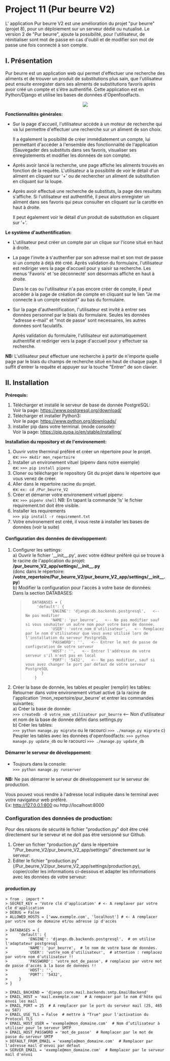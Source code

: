 # Project 11 (Pur beurre V2)
L' application Pur beurre V2 est une amélioration du projet "pur beurre" (projet 8), pour un déploiement sur un serveur dédié ou nutualisé.
Le version 2 de "Pur beurre", ajoute la possibilité, pour l'utilisateur, de réinitialiser sont mot de passe en cas d'oubli et de modifier son mot de passe une fois connecté à son compte.

## **I. Présentation**
Pur beurre est un application web qui permet d'effectuer une recherche des aliments et de trouver un produit de substitutions 
plus sain, que l'utilisateur peut ensuite enregister dans ses aliments de substitutions favoris après avoir créé un compte 
et s'être authentifié.
Cette application est en Python/Django et utilise les bases de données d'Openfoodfacts.

<div align="center">
     <img src="/store/static/store/img/Screenshot.png">
</div>

**Fonctionnalités générales:**
- Sur la page d'accueil, l'utilisateur accède à un moteur de recherche qui va lui permettre d'effectuer une recherche sur un aliment de son choix.
  
  Il a également la posibilité de créer immédiatement un compte, lui permettant d'accéder à l'ensemble des fonctionnalité 
  de l'application (Sauvegader des substituts dans ses favoris, visualiser ses enregistements et modifier les données de son compte). 
- Après avoir lancé la recherche, une page affiche les aliments trouvés en fonction de la requête. L'utilisateur a la possiblité de voir 
  le détail d'un aliment en cliquant sur '+' ou de rechercher un aliment de substitution en cliquant sur la loupe.
  
- Après avoir effectué une recherche de substituts, la page des resultats s'affiche. Si l'utilisateur est authentifié, il peux alors 
  enregister un aliment dans ses favoris qui peux consulter en cliquant sur la carotte en haut à droite.
  
  Il peut également voir le détail d'un produit de substitution en cliquant sur '+'.
  
**Le système d'authentification:**

- L'utilisateur peut créer un compte par un clique sur l'icone situé en haut à droite.
- La page l'invite à s'authenfier par son adresse mail et son mot de passe si un compte à déjà été créé. Après validation du formulaire,
  l'utilisateur est rediriger vers la page d'accueil pour y saisir sa recherche. Les menus 'Favoris' et 'se déconnecté' son désormais affiché en haut à droite.
   
  Dans le cas ou l'utilisateur n'a pas encore créer de compte, il peut accéder à la page de création de compte en cliquant sur le lien
   "Je me connecte à un compte existant" au bas du formulaire.
- Sur la page d'authentification, l'utilisateur est invité à entrer ses données personnel par le biais du formulaire.
  Seules les données "adresse e-mail" et "mot de passe' sont necessaires, les autres données sont faculatifs.
  
  Après validation du formulaire, l'utilisateur est automatiquement authentifié et rediriger vers la page d'accueil pour y effectuer sa recherche.
  
  
**NB:** L'utilisateur peut effectuer une recherche à partir de n'importe quelle page par le biais du champs de recherche situé en haut de chaque page.
        Il suffit d'entrer la requête et appuyer sur la touche "Entrer" de son clavier.
 
  
## **II. Installation**

**Prérequis:**
1) Télécharger et installé le serveur de base de donnée PostgreSQL:  
   Voir la page:  <https://www.postgresql.org/download/>
2) Télécharger et installer Python3:  
    Voir le page: <https://www.python.org/downloads/>
3) installer pip dans votre terminal. (mode console):   
   Voir la page: <https://pip.pypa.io/en/stable/installing/>

**Installation du repository et de l'environement:**
1) Ouvrir votre therminal préféré et créer un répertoire pour le projet.  
   ex: `>>> mkdir mon_repertoire`
2) Installer un environement vituel (pipenv dans notre exemple)  
   ex: `>>> pip install pipenv`     
2) Cloner ou télécharger le repository Git du projet dans le répertoire que vous venez de créer. 
3) Aller dans le repertoire racine du projet.  
    ex: `ex: cd /Pur_beurre_V2`
4) Créer et démarrer votre environement virtuel pipenv:  
    ex: `>>> pipenv shell`
    NB: En tapant la commande 'ls' le fichier requirement.txt doit être visible.
5) Installer les requirements  
    `>>> pip install -r requirement.txt`  
6) Votre environement est créé, il vous reste à installer les bases de données (voir la suite)

#### **Configuration des données de développement:**
1) Configurer les settings:  
    a) Ouvrir le fichier '\_\_init\_\_.py', avec votre éditeur préféré qui se trouve à le racine de l'application du projet:  
        **/pur_beurre_V2_app/settings/\_\_init\_\_.py**  
        (donc dans le répertoire: **/votre_repertoire/Pur_beurre_V2/pur_beurre_V2_app/settings/\_\_init\_\_.py**)  
    b) Modifier la configuration pour l'accès à votre base de données:  
        Dans la section DATABASES:  
    >        DATABASES = {  
    >          'default': {  
    >                'ENGINE': 'django.db.backends.postgresql',   <-- Ne pas modifier
    >                'NAME': 'pur_beurre',   <-- Ne pas modifier sauf si vous souhaiter un autre nom pour votre base de donnée.
    >                'USER': 'votre_nom_d'utilisateur',   <-- Remplacez par le nom d'utilisateur que vous avez utilisé lors de l'installation du serveur PostgreSQL
    >                'PASSWORD': '',   <-- Entrer le mot de passe de configuration de votre serveur
    >                'HOST': '',   <-- Entrer l'addresse de votre serveur s'il n'est pas en local
    >                'PORT': '5432',   <-- Ne pas modifier, sauf si vous avez changer le port par défaut de votre serveur PostgreSQL
    >            }
    >         }

2) Créer la base de donnée, les tables et peupler (remplir) les tables:  
    Retourner dans votre environement virtuel activé (à la racine de l'application '/mon_repertoire/pur_beurre' et entrer les commandes suivantes;   
    a) Créer la base de donnée:  
       `>>> createdb -O votre_nom_utilisateur pur_beurre`   <-- Non d'utilisateur et nom de la base de donnée défini dans settings.py   
    b) Créer les tables:  
       `>>> python manage.py migrate` ou le racourci `>>> ./manage.py migrate`
    c) Peupler les tables avec les données d'openfoodfacts:
       `>>> python manage.py update_db` ou le racourci `>>> ./manage.py update_db`
       
#### **Démarrer le serveur de développement:**  
  -   Toujours dans la console:  
        `>>> python manage.py runserver`
    
   **NB:** Ne pas démarrer le serveur de développement sur le serveur de production.
   
Vous pouvez vous rendre à l'adresse local indiquée dans le terminal avec votre navigateur web préféré.  
Ex: http://127.0.0.1:800 ou http://localhost:8000

### **Configuration des données de production:**
Pour des raisons de sécurité le fichier "production.py" doit être créé directement sur le serveur et ne doit pas être versionné sur Github.
1) Créer un fichier "production.py" dans le répertoire  "/Pur_beurre_V2/pur_beurre_V2_app/settings/" directement sur le serveur:
2) Editer le fichier "production.py" (/Pur_beurre_V2/pur_beurre_V2_app/settings/production.py), copier/coller les informations ci-dessous et adapter les informations avec les données de votre serveur:

#### **production.py**

    > from . import *
    > SECRET_KEY = 'Votre clé d'application' # <- A remplaver par votre clé d'application  
    > DEBUG = False  
    > ALLOWED_HOSTS = ['www.exemple.com', 'localhost'] # <- A remplacer par votre nom de domaine et/ou adresse ip d'accès

    > DATABASES = {
    >     'default': {
    >         'ENGINE': 'django.db.backends.postgresql',  # on utilise l'adaptateur postgresql
    >         'NAME': 'pur_beurre',  # le nom de votre base de données.
    >         'USER': 'votre_nom_d'utilisateur',  # attention : remplacez par votre nom d'utilisateur !!
    >         'PASSWORD': 'votre_mot_de_passe', # remplacez par votre mot de passe d'accès à la base de données !!
    >         'HOST': '',
    >         'PORT': '5432',
    >     }
    > }

    > EMAIL_BACKEND = 'django.core.mail.backends.smtp.EmailBackend'
    > EMAIL_HOST = 'mail.exemple.com'  # A rempacer par le nom d'hôte qui envoi les mail
    > EMAIL_PORT = 25  # A remplacer par le port du serveur mail (25, 465 ou 587) 
    > EMAIL_USE_TLS = False  # mettre à "True" pour l'activation du Protocol TLS
    > EMAIL_HOST_USER = 'exemple@mon_domaine.com'  # Nom d’utilisateur à utiliser pour le serveur SMTP
    > EMAIL_HOST_PASSWORD = 'mot_de_passe'  # Remplacer par le mot de passe du serveur SMTP
    > DEFAULT_FROM_EMAIL = 'exemple@mon_domaine.com'  # Remplacer par l'adresse mail d'envoi par défaut
    > SERVER_EMAIL = 'exemple@mon_domaine.com'  # Remplacer par le serveur mail d'envoi

   


   
   
    
    
       
       
     
    


